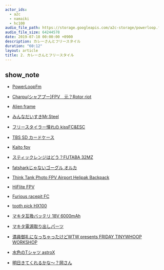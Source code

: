 ```yaml
---
actor_ids:
  - a2c
  - namaiki
  - hc100
audio_file_path: https://storage.googleapis.com/a2c-storage/powerloop.fm/2019-07-18-S3_export_encode_02.mp3
audio_file_size: 64244578
date: 2019-07-18 00:00:00 +0900
description: カレーさんとフリースタイル
duration: "60:12"
layout: article
title: 2. カレーさんとフリースタイル
---
```


## show_note

- [PowerLoopFm](https://powerloop.tokyo)


 - [Charpu(シャアプー)FPV　元？Rotor riot](https://www.youtube.com/user/CharpuFPV)

- [Alien frame](https://impulserc.com/products/alien-fpv-frame)

- [みんなだいすきMr.Steel](https://www.youtube.com/user/MrSteeledavis)

- [フリースタイラー憧れの kissFC&ESC](https://kiss.flyduino.net/)

- [TBS SD カードケース](https://www.team-blacksheep.com/products/prod:tbs_footage_cradle)

- [Kaito fpv](https://www.youtube.com/channel/UCMxmWA_Zz2h7-5JhYZaXRnQ)

- [スティックレンジはどう？FUTABA 32MZ](https://www.rc.futaba.co.jp/propo/air/32mz.html)

- [fatsharkじゃないゴーグル オルカ](https://www.orqafpv.com/)

- [Think Tank Photo FPV Airport Helipak Backpack](https://www.getfpv.com/think-tank-photo-fpv-airport-helipak-backpack.html)

- [HiFlite FPV
](https://www.youtube.com/user/MauiAviator)

- [Furious racepit FC](https://furiousfpv.com/product_info.php?products_id=763
)

- [tooth pick HX100](https://betafpv.com/products/hx100-100mm-fpv-quad
)

- [マキタ互換バッテリ 18V 6000mAh](https://amzn.to/30Ngxen) 

- [マキタ電源取り出しパーツ](https://amzn.to/2LAmIPn) 

- [満員御礼になっちゃったけどWTW presents FRIDAY TINYWHOOP WORKSHOP](https://wtw-ftw.peatix.com/?fbclid=IwAR06D1_fbWdd1XXhJifJHcD9hagWy9nBFWWzkyZ-UR4Aw7ajH6TEEsDJAZk)
 

- [水色のTシャツ astroX](http://astrox.kr/)

- [明日きてくれるかな～？岡さん](https://www.youtube.com/channel/UCpror2wW9Ufovwq60H1fk6w)


